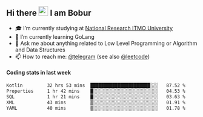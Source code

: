 ## Hi there <img src="https://media.giphy.com/media/hvRJCLFzcasrR4ia7z/giphy.gif" width="25px" height="25px"> I am Bobur

- :mortar_board: I’m currently studying at [National Research ITMO University](https://itmo.ru/)
- :seedling: I’m currently learning GoLang
- :speech_balloon: Ask me about anything related to Low Level Programming or Algorithm and Data Structures
- :mailbox: How to reach me: [@telegram](https://t.me/octoant) (see also [@leetcode](https://leetcode.com/octoant/))    

#### Coding stats in last week

<!--START_SECTION:waka-->

```txt
Kotlin         32 hrs 53 mins  ██████████████████████░░░   87.52 %
Properties     1 hr 42 mins    █░░░░░░░░░░░░░░░░░░░░░░░░   04.53 %
SQL            1 hr 21 mins    █░░░░░░░░░░░░░░░░░░░░░░░░   03.63 %
XML            43 mins         ▒░░░░░░░░░░░░░░░░░░░░░░░░   01.91 %
YAML           40 mins         ▒░░░░░░░░░░░░░░░░░░░░░░░░   01.78 %
```

<!--END_SECTION:waka-->
